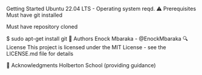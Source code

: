 Getting Started
Ubuntu 22.04 LTS - Operating system reqd.
⚠️ Prerequisites
Must have git installed

Must have repository cloned

$ sudo apt-get install git
📘 Authors
Enock Mbaraka - @EnockMbaraka
🔍 License
This project is licensed under the MIT License - see the LICENSE.md file for details

📣 Acknowledgments
Holberton School (providing guidance)
